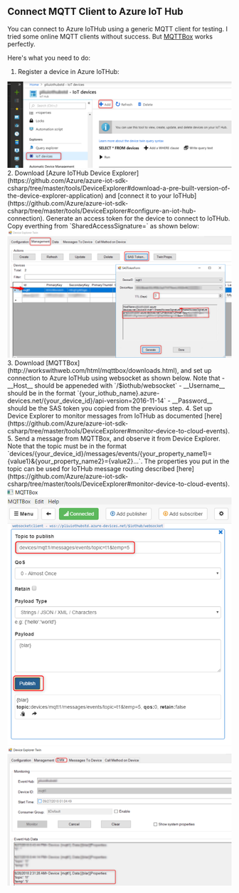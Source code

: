 ## Connect MQTT Client to Azure IoT Hub

You can connect to Azure IoTHub using a generic MQTT client for testing.  I tried some online MQTT clients without success.  But [MQTTBox](http://workswithweb.com/html/mqttbox/downloads.html) works perfectly. 

Here's what you need to do: 
1.  Register a device in Azure IoTHub:
<img src="images/01adddevice.png" alt="Register a device" />
2.  Download [Azure IoTHub Device Explorer](https://github.com/Azure/azure-iot-sdk-csharp/tree/master/tools/DeviceExplorer#download-a-pre-built-version-of-the-device-explorer-application) and [connect it to your IoTHub](https://github.com/Azure/azure-iot-sdk-csharp/tree/master/tools/DeviceExplorer#configure-an-iot-hub-connection). Generate an access token for the device to connect to IoTHub.  Copy everthing from `SharedAccessSignature=` as shown below:
<img src="images/02generatesas.png" alt="Generate SAS token" />
3.  Download [MQTTBox](http://workswithweb.com/html/mqttbox/downloads.html), and set up connection to Azure IoTHub using websocket as shown below.  Note that 
    -  __Host__ should be appeneded with `/$iothub/websocket`
    -  __Username__ should be in the format `{your_iothub_name}.azure-devices.net/{your_device_id}/api-version=2016-11-14`
    -  __Password__ should be the SAS token you copied from the previous step. 
4.  Set up Device Explorer to monitor messages from IoTHub as documented [here](https://github.com/Azure/azure-iot-sdk-csharp/tree/master/tools/DeviceExplorer#monitor-device-to-cloud-events).
5.  Send a message from MQTTBox, and observe it from Device Explorer.  Note that the topic must be in the format `devices/{your_device_id}/messages/events/{your_property_name1}={value1}&{your_property_name2}={value2}...`.  The properties you put in the topic can be used for IoTHub message routing described [here](https://github.com/Azure/azure-iot-sdk-csharp/tree/master/tools/DeviceExplorer#monitor-device-to-cloud-events). 
<img src="images/03sendmessage.png" alt="Send message" />
<img src="images/04monitormessage.png" alt"Monitor message" />

